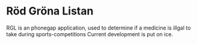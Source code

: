 # Röd Gröna Listan
RGL is an phonegap application, used to determine if a medicine is illgal to take during sports-competitions
Current development is put on ice.

